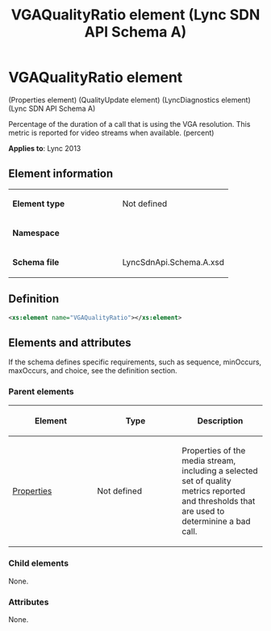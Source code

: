 ﻿---
title: VGAQualityRatio element (Lync SDN API Schema A)
TOCTitle: VGAQualityRatio element
ms:assetid: 3c907683-0dd7-e082-7680-2b92278a5e8f
ms:mtpsurl: https://msdn.microsoft.com/en-us/library/Dn439301(v=office.15)
ms:contentKeyID: 57261037
ms.date: 07/24/2014
mtps_version: v=office.15
dev_langs:
- xml
---

# VGAQualityRatio element 

(Properties element) (QualityUpdate element) (LyncDiagnostics element) (Lync SDN API Schema A)

Percentage of the duration of a call that is using the VGA resolution. This metric is reported for video streams when available. (percent)


**Applies to**: Lync 2013

## Element information

<table>
<colgroup>
<col style="width: 50%" />
<col style="width: 50%" />
</colgroup>
<tbody>
<tr class="odd">
<td><p><strong>Element type</strong></p></td>
<td><p>Not defined</p></td>
</tr>
<tr class="even">
<td><p><strong>Namespace</strong></p></td>
<td><p></p></td>
</tr>
<tr class="odd">
<td><p><strong>Schema file</strong></p></td>
<td><p>LyncSdnApi.Schema.A.xsd</p></td>
</tr>
</tbody>
</table>


## Definition

``` xml
<xs:element name="VGAQualityRatio"></xs:element>
```

## Elements and attributes

If the schema defines specific requirements, such as sequence, minOccurs, maxOccurs, and choice, see the definition section.

### Parent elements

<table>
<colgroup>
<col style="width: 33%" />
<col style="width: 33%" />
<col style="width: 33%" />
</colgroup>
<thead>
<tr class="header">
<th><p>Element</p></th>
<th><p>Type</p></th>
<th><p>Description</p></th>
</tr>
</thead>
<tbody>
<tr class="odd">
<td><p><a href="properties-element-qualityupdate-element-sdn-api-schema-a.md">Properties</a></p></td>
<td><p>Not defined</p></td>
<td><p>Properties of the media stream, including a selected set of quality metrics reported and thresholds that are used to determinine a bad call.</p></td>
</tr>
</tbody>
</table>


### Child elements

None.

### Attributes

None.

